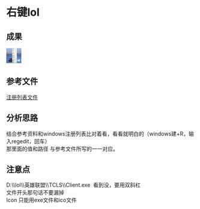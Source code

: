 # 右键lol

## 成果
<img src="regedit/youjiantool.jpg" width="40px" height="40px"/>

## 参考文件
[注册列表文件](https://github.com/hz-zhangfc/note/tree/master/regedit/lol.reg)

## 分析思路
结合参考资料和windows注册列表比对着看，看看就明白的（windows建+R，输入regedit，回车）<br/>
那里面的值和路径 与参考文件所写的一一对应。

## 注意点
D:\\\lol\\\英雄联盟\\\TCLS\\\Client.exe  看到没，要用双斜杠<br/>
文件开头那句话不要漏掉<br/>
Icon 只能用exe文件和ico文件<br/>
